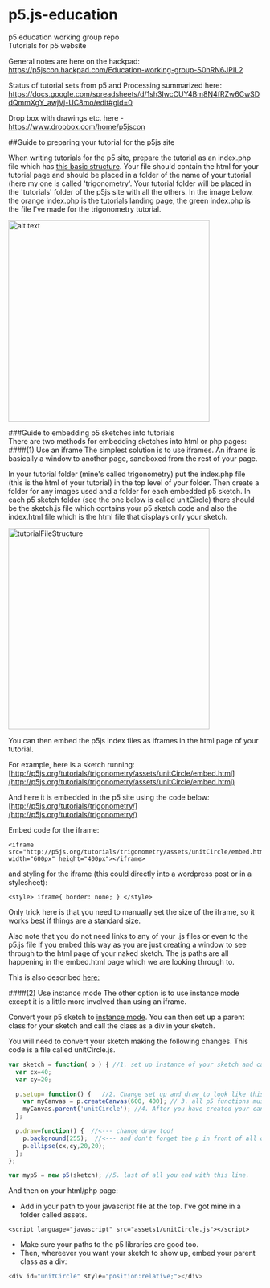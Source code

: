 # p5.js-education
p5 education working group repo  
Tutorials for p5 website


General notes are here on the hackpad:  
https://p5jscon.hackpad.com/Education-working-group-S0hRN6JPIL2

Status of tutorial sets from p5 and Processing summarized here:   https://docs.google.com/spreadsheets/d/1sh3IwcCUY4Bm8N4fRZw6CwSDdQmmXgY_awjVj-UC8mo/edit#gid=0 

Drop box with drawings etc. here - https://www.dropbox.com/home/p5jscon  

##Guide to preparing your tutorial for the p5js site

When writing tutorials for the p5 site, prepare the tutorial as an index.php file which has [this basic structure](https://github.com/processing/p5.js-website/blob/master/get-started/index.php). Your file should contain the html for your tutorial page and should be placed in a folder of the name of your tutorial (here my one is called 'trigonometry'. Your tutorial folder will be placed in the 'tutorials' folder of the p5js site with all the others. In the image below, the orange index.php is the tutorials landing page, the green index.php is the file I've made for the trigonometry tutorial.  

  <img src="https://github.com/tegacodes/p5.js-education/raw/master/images/_tutorials1.png" alt="alt text" width="400px">

###Guide to embedding p5 sketches into tutorials  
There are two methods for embedding sketches into html or php pages:   
####(1) Use an iframe 
The simplest solution is to use iframes. An iframe is basically a window to another page, sandboxed from the rest of your page.  

In your tutorial folder (mine's called trigonometry) put the index.php file (this is the html of your tutorial) in the top level of your folder. Then create a folder for any images used and a folder for each embedded p5 sketch. In each p5 sketch folder (see the one below is called unitCircle) there should be the sketch.js file which contains your p5 sketch code and also the index.html file which is the html file that displays only your sketch.  

 <img src="https://github.com/tegacodes/p5.js-education/raw/master/images/_tutorialfileStructure.png" alt="tutorialFileStructure" width="400px">

You can then embed the p5js index files as iframes in the html page of your tutorial.  

For example, here is a sketch running:  
[http://p5js.org/tutorials/trigonometry/assets/unitCircle/embed.html](http://p5js.org/tutorials/trigonometry/assets/unitCircle/embed.html)

And here it is embedded in the p5 site using the code below:  
[http://p5js.org/tutorials/trigonometry/](http://p5js.org/tutorials/trigonometry/)

Embed code for the iframe:  
```
<iframe src="http://p5js.org/tutorials/trigonometry/assets/unitCircle/embed.html" width="600px" height="400px"></iframe>
```
and styling for the iframe (this could directly into a wordpress post or in a stylesheet):
```
<style> iframe{ border: none; } </style>
```
Only trick here is that you need to manually set the size of the iframe, so it works best if things are a standard size.

Also note that you do not need links to any of your .js files or even to the p5.js file if you embed this way as you are just creating a window to see through to the html page of your naked sketch. The js paths are all happening in the embed.html page which we are looking through to.

This is also described [here:](https://github.com/processing/p5.js/wiki/Embedding-p5.js)



####(2) Use instance mode
The other option is to use instance mode except it is a little more involved than using an iframe. 

Convert your p5 sketch to [instance mode](http://p5js.org/examples/examples/Instance_Mode_Instantiation.php). You can then set up a parent class for your sketch and call the class as a div in your sketch. 

You will need to convert your sketch making the following changes. This code is a file called unitCircle.js.

```javascript
var sketch = function( p ) { //1. set up instance of your sketch and call it p - this means your whole sketch will go into {} as a block of code
  var cx=40;
  var cy=20;

  p.setup= function() {   //2. Change set up and draw to look like this. The p. in front indicates these belong to your instance called p.
    var myCanvas = p.createCanvas(600, 400); // 3. all p5 functions must now have the prefix "p." as they are part of the p instance. Here createCanvas is now p.createCanvas. 
    myCanvas.parent('unitCircle'); //4. After you have created your canvas, here mine's called myCanvas, set up parent class called unitCircle or whatever you want to call your sketch.
  };

  p.draw=function() {  //<--- change draw too!
    p.background(255);  //<--- and don't forget the p in front of all of your p5 functions.
    p.ellipse(cx,cy,20,20);
  };
};

var myp5 = new p5(sketch); //5. last of all you end with this line. 
```

And then on your html/php page:  
* Add in your path to your javascript file at the top. I've got mine in a folder called assets.  
```  
<script language="javascript" src="assets1/unitCircle.js"></script>
```
* Make sure your paths to the p5 libraries are good too.  
* Then, whereever you want your sketch to show up, embed your parent class as a div:  

```javascript
<div id="unitCircle" style="position:relative;"></div>
```
